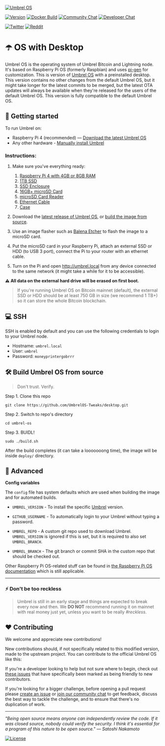 [![Umbrel OS](https://static.getumbrel.com/github/github-banner-umbrel-os.svg)](https://github.com/getumbrel/umbrel-os)

[![Version](https://img.shields.io/github/v/release/UmbrelOS-Tweaks/desktop?color=%235351FB&label=version)](https://github.com/getumbrel/umbrel-os/releases)
[![Docker Build](https://img.shields.io/github/workflow/status/UmbrelOS-Tweaks/desktop/Run%20Release%20Script%20on%20push%20to%20MASTER?color=%235351FB)](https://github.com/UmbrelOS-Tweaks/desktop/actions?query=workflow%3A"Run+Release+Script+on+push+to+MASTER")
[![Community Chat](https://img.shields.io/badge/community%20chat-telegram-%235351FB)](https://t.me/getumbrel)
[![Developer Chat](https://img.shields.io/badge/dev%20chat-keybase-%235351FB)](https://keybase.io/team/getumbrel)

[![Twitter](https://img.shields.io/twitter/follow/getumbrel?style=social)](https://twitter.com/getumbrel)
[![Reddit](https://img.shields.io/reddit/subreddit-subscribers/getumbrel?label=Subscribe%20%2Fr%2Fgetumbrel&style=social)](https://reddit.com/r/getumbrel)


# ☂️ OS with Desktop

Umbrel OS is the operating system of Umbrel Bitcoin and Lightning node. It's based on Raspberry Pi OS (formerly Raspbian) and uses [pi-gen](https://github.com/RPi-Distro/pi-gen) for customization.
This is version of [Umbrel OS](https://github.com/getumbrel/umbrel-os) with a preinstalled desktop.
This version contains no other changes from the default Umbrel OS,
but it might take longer for the latest commits to be merged, but the latest OTA updates will always be available when they're released for the users of the default Umbrel OS.
This version is fully compatible to the default Umbrel OS.

## 🚀 Getting started

To run Umbrel on:

- Raspberry Pi 4 (recommended) — [Download the latest Umbrel OS](https://github.com/UmbrelOS-Tweaks/desktop/releases/latest)
- Any other hardware - [Manually install Umbrel](https://github.com/getumbrel/umbrel#-installation)

### Instructions:

1. Make sure you've everything ready:
    1. [Raspberry Pi 4 with 4GB or 8GB RAM](https://www.amazon.com/gp/product/B08C4SK5C3/ref=as_li_tl?ie=UTF8&camp=1789&creative=9325&creativeASIN=B08C4SK5C3&linkCode=as2&tag=umbrel08-20&linkId=d3f17fd4813568c4863d239839311d67)
    2. [1TB SSD](https://www.amazon.com/gp/product/B077SF8KMG/ref=as_li_tl?ie=UTF8&tag=umbrel08-20&camp=1789&creative=9325&linkCode=as2&creativeASIN=B077SF8KMG&linkId=5fa12eae55f9ecaed22984bdb9ebb546)
    3. [SSD Enclosure](https://www.amazon.com/gp/product/B01LY97QE8/ref=as_li_tl?ie=UTF8&tag=umbrel08-20&camp=1789&creative=9325&linkCode=as2&creativeASIN=B01LY97QE8&linkId=c73e0df3b8ebd4e5a03f37b7e3b371b3)
    4. [16GB+ microSD Card](https://www.amazon.com/gp/product/B07B98GXQT/ref=as_li_tl?ie=UTF8&tag=umbrel08-20&camp=1789&creative=9325&linkCode=as2&creativeASIN=B07B98GXQT&linkId=e72147bff5eef2a86d9d74300af70180)
    5. [microSD Card Reader](https://www.amazon.com/gp/product/B07G5JV2B5/ref=as_li_tl?ie=UTF8&tag=umbrel08-20&camp=1789&creative=9325&linkCode=as2&creativeASIN=B07G5JV2B5&linkId=474cdf41a783f4ea511b9affa05f33d8)
    6. [Ethernet Cable](https://www.amazon.com/gp/product/B07ZTR9K9Z/ref=as_li_tl?ie=UTF8&tag=umbrel08-20&camp=1789&creative=9325&linkCode=as2&creativeASIN=B07ZTR9K9Z&linkId=41269d57d8fbc8dfaf312893e689f5be)
    7. [Case](https://www.amazon.com/gp/product/B07WG4DW52/ref=as_li_tl?ie=UTF8&tag=umbrel08-20&camp=1789&creative=9325&linkCode=as2&creativeASIN=B07WG4DW52&linkId=738df0605882b2422080f18d8a74e669)

2. Download the [latest release of Umbrel OS](https://github.com/UmbrelOS-Tweaks/desktop/releases/latest), or [build the image from source](#-build-umbrel-os-from-source).
3. Use an image flasher such as [Balena Etcher](https://github.com/balena-io/etcher) to flash the image to a microSD card.
4. Put the microSD card in your Raspberry Pi, attach an external SSD or HDD (to USB 3 port), connect the Pi to your router with an ethernet cable.
5. Turn on the Pi and open http://umbrel.local from any device connected to the same network (it might take a while for it to be accessible).

**⚠️ All data on the external hard drive will be erased on first boot.**

> If you're running Umbrel OS on Bitcoin mainnet (default), the external SSD or HDD should be at least 750 GB in size (we recommend 1 TB+) so it can store the whole Bitcoin blockchain.

## 💻 SSH

SSH is enabled by default and you can use the following credentials to login to your Umbrel node.

- Hostname: `umbrel.local`  
- User: `umbrel`  
- Password: `moneyprintergobrrr`

## 🛠 Build Umbrel OS from source

> Don't trust. Verify.

Step 1. Clone this repo
```
git clone https://github.com/UmbrelOS-Tweaks/desktop.git
```

Step 2. Switch to repo's directory
```
cd umbrel-os
```

Step 3. BUIDL!
```
sudo ./build.sh
```

After the build completes (it can take a looooooong time), the image will be inside `deploy/` directory.

## 🔧 Advanced

**Config variables**

The `config` file has system defaults which are used when building the image and for automated builds.

- `UMBREL_VERSION` - To install the specific [Umbrel](https://github.com/getumbrel/umbrel) version.

- `GITHUB_USERNAME` - To automatically login to your Umbrel without typing a password.

- `UMBREL_REPO` - A custom git repo used to download Umbrel. `UMBREL_VERSION` is ignored if this is set, but it is required to also set `UMBREL_BRANCH`.

- `UMBREL_BRANCH` - The git branch or commit SHA in the custom repo that should be checked out.

Other Raspberry Pi OS-related stuff can be found in [the Raspberry Pi OS documentation](https://github.com/RPi-Distro/pi-gen/blob/master/README.md) which is still applicable.

---

### ⚡️ Don't be too reckless

> Umbrel is still in an early stage and things are expected to break every now and then. We **DO NOT** recommend running it on mainnet with real money just yet, unless you want to be really *#reckless*.

## ❤️ Contributing

We welcome and appreciate new contributions!

New contributions should, if not specifically related to this modified version, made to the upstream project.
You can contribute to the official Umbrel OS like this:

If you're a developer looking to help but not sure where to begin, check out [these issues](https://github.com/getumbrel/umbrel-os/issues?q=is%3Aissue+is%3Aopen+label%3A%22good+first+issue%22) that have specifically been marked as being friendly to new contributors.

If you're looking for a bigger challenge, before opening a pull request please [create an issue](https://github.com/getumbrel/umbrel-os/issues/new/choose) or [join our community chat](https://t.me/getumbrel) to get feedback, discuss the best way to tackle the challenge, and to ensure that there's no duplication of work.

---

_"Being open source means anyone can independently review the code. If it was closed source, nobody could verify the security. I think it's essential for a program of this nature to be open source." — Satoshi Nakamoto_

[![License](https://img.shields.io/github/license/UmbrelOS-Tweaks/desktop?color=%235351FB)](https://github.com/UmbrelOS-Tweaks/desktop/blob/master/LICENSE)
